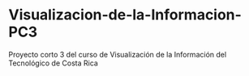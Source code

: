 # Visualizacion-de-la-Informacion-PC3
 Proyecto corto 3 del curso de Visualización de la Información del Tecnológico de Costa Rica
